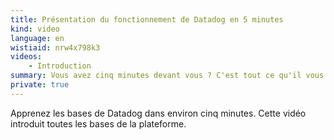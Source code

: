 ```yaml
---
title: Présentation du fonctionnement de Datadog en 5 minutes
kind: video
language: en
wistiaid: nrw4x798k3
videos:
    - Introduction
summary: Vous avez cinq minutes devant vous ? C'est tout ce qu'il vous faut pour comprendre le fonctionnement global de Datadog.
private: true
---
```


Apprenez les bases de Datadog dans environ cinq minutes. Cette vidéo introduit toutes les bases de la plateforme.

